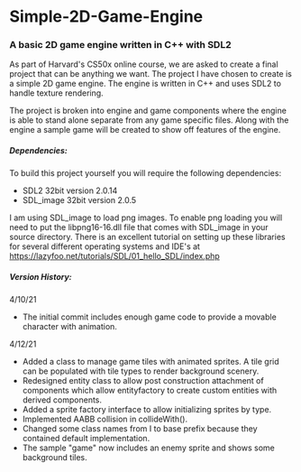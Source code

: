 # Simple-2D-Game-Engine
### A basic 2D game engine written in C++ with SDL2

As part of Harvard's CS50x online course, we are asked to create a final project that can be anything we want.
The project I have chosen to create is a simple 2D game engine. The engine is written in C++ and uses SDL2 to handle texture rendering. 


The project is broken into engine and game components where the engine is able to stand alone separate from any game specific files.
Along with the engine a sample game will be created to show off features of the engine. 

##### Dependencies:
To build this project yourself you will require the following dependencies:
* SDL2 32bit version 2.0.14
* SDL_image 32bit version 2.0.5

I am using SDL_image to load png images. To enable png loading you will need to put the libpng16-16.dll file that comes with SDL_image in your source directory.
There is an excellent tutorial on setting up these libraries for several different operating systems and IDE's at https://lazyfoo.net/tutorials/SDL/01_hello_SDL/index.php

##### Version History:

4/10/21 
* The initial commit includes enough game code to provide a movable character with animation.

4/12/21
* Added a class to manage game tiles with animated sprites. A tile grid can be populated with tile types to render background scenery.
* Redesigned entity class to allow post construction attachment of components which allow entityfactory to create custom entities with derived components.
* Added a sprite factory interface to allow initializing sprites by type.
* Implemented AABB collision in collideWith().
* Changed some class names from I to base prefix because they contained default implementation.
* The sample "game" now includes an enemy sprite and shows some background tiles.
